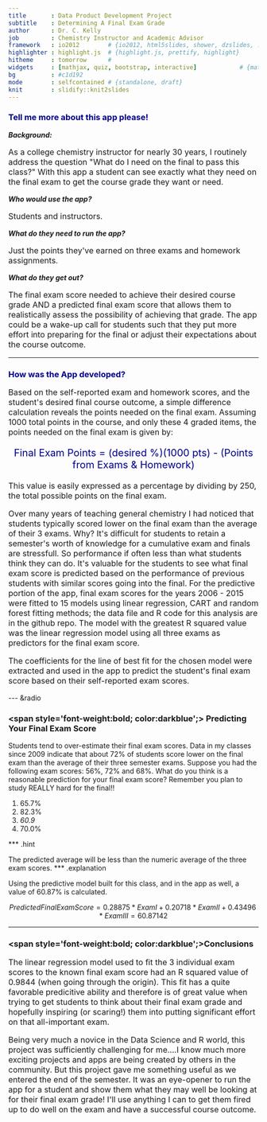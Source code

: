 ```yaml
---
title       : Data Product Development Project
subtitle    : Determining A Final Exam Grade
author      : Dr. C. Kelly
job         : Chemistry Instructor and Academic Advisor
framework   : io2012        # {io2012, html5slides, shower, dzslides, ...}
highlighter : highlight.js  # {highlight.js, prettify, highlight}
hitheme     : tomorrow      #
widgets     : [mathjax, quiz, bootstrap, interactive]            # {mathjax, quiz, bootstrap}
bg          : #c1d192
mode        : selfcontained # {standalone, draft}
knit        : slidify::knit2slides
---
```

        
### <span style='font-weight:bold; color:darkblue; text-align:center;'>Tell me more about this app please!</span>

       
<span style='font-weight:bold;font-style:italic;'>Background: </span>
        
<p style='font-size:16px;'>As a college chemistry instructor for nearly 30 years, I routinely address the question "What do I need on the final to pass this class?" With this app a student can see exactly what they need on the final exam to get the course grade they want or need.  </p>
        
<span style='font-weight:bold;font-style:italic;'>Who would use the app? </span>
<p style='font-size:16px;'>Students and instructors.  </p>
        
<span style='font-weight:bold;font-style:italic;'>What do they need to run the app? </span>
<p style='font-size:16px;'>Just the points they've earned on three exams and homework assignments. </p>

<span style='font-weight:bold;font-style:italic;'>What do they get out? </span>
<p style='font-size:16px;'>The final exam score needed to achieve their desired course grade AND a predicted final exam score that allows them to realistically assess the possibility of achieving that grade. The app could be a wake-up call for students such that they put more effort into preparing for the final or adjust their expectations about the course outcome. </p>

---

### <span style='font-weight:bold; color:darkblue;text-align:center;'>How was the App developed?</span>

<p style='font-size:16px;'>Based on the self-reported exam and homework scores, and the student's desired final course outcome, a simple difference calculation reveals the points needed on the final exam. Assuming 1000 total points in the course, and only these 4 graded items, the points needed on the final exam is given by:</p> 

<p style= 'font-size:20px; color:darkblue; text-align:center;'>
Final Exam Points = (desired %)(1000 pts) - (Points from Exams & Homework)  </p>

<p style='font-size:16px;'>This value is easily expressed as a percentage by dividing by 250, the total possible points on the final exam.</p>
        
<p style='font-size:16px;'>Over many years of teaching general chemistry I had noticed that students typically scored lower on the final exam than the average of their 3 exams. Why? It's difficult for students to retain a semester's worth of knowledge for a cumulative exam and finals are stressfull. So performance if often less than what students think they can do. It's valuable for the students to see what final exam score is predicted based on the performance of previous students with similar scores going into the final. For the predictive portion of the app, final exam scores for the years 2006 - 2015 were fitted to 15 models using linear regression, CART and random forest fitting methods; the data file and R code for this analysis are in the github repo. The model with the greatest R squared value was the linear regression model using all three exams as predictors for the final exam score.</p>
        
<p style='font-size:16px;'>The coefficients for the line of best fit for the chosen model were extracted and used in the app to predict the student's final exam score based on their self-reported exam scores. </p>

---  &radio

### <span style='font-weight:bold; color:darkblue';> Predicting Your Final Exam Score</span>

Students tend to over-estimate their final exam scores. Data in my classes since 2009 indicate that about 72% of students score lower on the final exam than the average of their three semester exams. Suppose you had the following exam scores: 56%, 72% and 68%. What do you think is a reasonable prediction for your final exam score? Remember you plan to study REALLY hard for the final!!

1. 65.7%
2. 82.3%
3. _60.9_
4. 70.0%

*** .hint

The predicted average will be less than the numeric average of the three exam scores.
*** .explanation

Using the predictive model built for this class, and in the app as well, a value of 60.87% is calculated.

$$Predicted Final Exam Score = 0.28875*Exam I  + 0.20718*Exam II + 0.43496*Exam III = 60.87142$$

---

### <span style='font-weight:bold; color:darkblue';>Conclusions</span>
<p style='font-size:16px;'>The linear regression model used to fit the 3 individual exam scores to the known final exam score had an R squared value of 0.9844 (when going through the origin). This fit has a quite favorable predicitive ability and therefore is of great value when trying to get students to think about their final exam grade and hopefully inspiring (or scaring!) them into putting significant effort on that all-important exam.</p>

<p style='font-size:16px;'>Being very much a novice in the Data Science and R world, this project was sufficiently challenging for me....I know much more exciting projects and apps are being created by others in the community. But this project gave me something useful as we entered the end of the semester. It was an eye-opener to run the app for a student and show them what they may well be looking at for their final exam grade! I'll use anything I can to get them fired up to do well on the exam and have a successful course outcome.</p>
